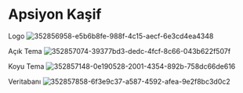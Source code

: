 # Apsiyon Kaşif

Logo
![352856958-e5b6b8fe-988f-4c15-aecf-6e3cd4ea4348](https://github.com/user-attachments/assets/9e841447-dd4a-4e90-8f00-b810e30baddf)

Açık Tema
![352857074-39377bd3-dedc-4fcf-8c66-043b622f507f](https://github.com/user-attachments/assets/e16dddd3-07e9-4d6a-a85c-868dbc34de1d)

Koyu Tema
![352857148-0e190528-2001-4354-892b-758dc66de616](https://github.com/user-attachments/assets/eda9a719-b4ee-4cfa-9280-2758a813410d)

Veritabanı
![352857858-6f3e9c37-a587-4592-afea-9e2f8bc3d0c2](https://github.com/user-attachments/assets/da3132b0-b062-43a5-80fa-808a71202f19)
